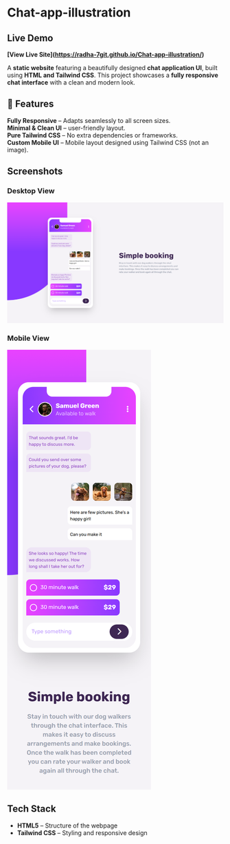 # Chat-app-illustration

##  Live Demo  

**[View Live Site](<a href="https://radha-7git.github.io/Chat-app-illustration/">https://radha-7git.github.io/Chat-app-illustration/</a>)**  

A **static website** featuring a beautifully designed **chat application UI**, built using **HTML and Tailwind CSS**. This project showcases a **fully responsive chat interface** with a clean and modern look.  

## 🚀 Features  

 **Fully Responsive** – Adapts seamlessly to all screen sizes.  
 **Minimal & Clean UI** – user-friendly layout.  
 **Pure Tailwind CSS** – No extra dependencies or frameworks.  
 **Custom Mobile UI** – Mobile layout designed using Tailwind CSS (not an image).  

##  Screenshots  

###  Desktop View  
![Desktop Chat UI](./screenshots/desktop-chat.png)  

###  Mobile View   
![Mobile Chat UI](./screenshots/mobile-chat.png)   

##  Tech Stack  

- **HTML5** – Structure of the webpage  
- **Tailwind CSS** – Styling and responsive design  



